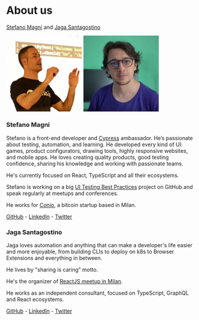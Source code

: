 # About us

[Stefano Magni](#stefano-magni) and [Jaga Santagostino](#jaga-santagostino)

<a href="#stefano-magni"><img src="../assets/images/stefano-magni.jpg" alt="Stefano Magni" style="max-width: 40%;"/></a>
<a href="#jaga-santagostino"><img src="../assets/images/jaga-santagostino.jpg" alt="Jaga Santagostino" style="max-width: 40%;"/></a>

### Stefano Magni

Stefano is a front-end developer and [Cypress](https://www.cypress.io) ambassador. He’s passionate about testing, automation, and learning. He developed every kind of UI: games, product configurators, drawing tools, highly responsive websites, and mobile apps. He loves creating quality products, good testing confidence, sharing his knowledge and working with passionate teams.

He's currently focused on React, TypeScript and all their ecosystems.

Stefano is working on a big [UI Testing Best Practices](https://github.com/NoriSte/ui-testing-best-practices) project on GitHub and speak regularly at meetups and conferences.

He works for [Conio](https://conio.com), a bitcoin startup based in Milan.

[GitHub](https://github.com/NoriSte) - [LinkedIn](https://www.linkedin.com/in/noriste/) - [Twitter](https://twitter.com/NoriSte)

### Jaga Santagostino

Jaga loves automation and anything that can make a developer's life easier and more enjoyable, from building CLIs to deploy on k8s to Browser Extensions and everything in between.

He lives by "sharing is caring” motto.

He's the organizer of [ReactJS meetup in Milan](https://www.meetup.com/it-IT/React-JS-Milano/).

He works as an independent consultant, focused on TypeScript, GraphQL and React ecosystems.

[GitHub](https://github.com/kandros) - [LinkedIn](https://www.linkedin.com/in/jagasantagostino/) - [Twitter](https://twitter.com/kandros5591)
